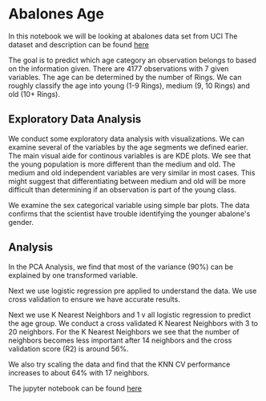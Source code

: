 # Abalones Age

In this notebook we will be looking at abalones data set from UCI
The dataset and description can be found [here](https://archive.ics.uci.edu/ml/datasets/Abalone)

The goal is to predict which age category an observation belongs to based on the information given. 
There are 4177 observations with 7 given variables. The age can be determined by the number of Rings. 
We can roughly classify the age into young (1-9 Rings), medium (9, 10 Rings) and old (10+ Rings).

## Exploratory Data Analysis 

We conduct some exploratory data analysis with visualizations. We can examine several of the variables by the age segments we defined earier. The main visual aide for continous variables is are KDE plots. We see that the young population is more different than the medium and old. The medium and old independent variables are very similar in most cases. This might suggest that differentiating between medium and old will be more difficult than determining if an observation is part of the young class. 

We examine the sex categorical variable using simple bar plots. The data confirms that the scientist have trouble identifying the younger abalone's gender. 

 
 ## Analysis 
 
In the PCA Analysis, we find that most of the variance (90%) can be explained by one transformed variable. 
 
Next we use logistic regression pre applied to understand the data. We use cross validation to ensure we have accurate results. 
 
Next we use K Nearest Neighbors and 1 v all logistic regression to predict the age group. 
We conduct a cross validated K Nearest Neighbors with 3 to 20 neighbors. For the K Nearest Neighbors we see that the number of neighbors becomes less important after 14 neighbors and the cross validation score (R2) is around 56%. 

We also try scaling the data and find that the KNN CV performance increases to about 64% with 17 neighbors. 

The jupyter notebook can be found [here](https://github.com/malctaylor15/Abalones_Age/blob/master/Abalones%20Final.ipynb)
